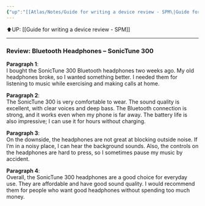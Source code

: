 ```yaml
---
{"up":"[[Atlas/Notes/Guide for writing a device review - SPM\|Guide for writing a device review - SPM]]","dg-publish":true,"permalink":"/atlas/notes/a-review-of-a-device-headphone/","dgPassFrontmatter":true}
---
```


⬆️UP: [[Guide for writing a device review - SPM]]

---

### Review: **Bluetooth Headphones – SonicTune 300**

**Paragraph 1**:  
I bought the SonicTune 300 Bluetooth headphones two weeks ago. My old headphones broke, so I wanted something better. I needed them for listening to music while exercising and making calls at home.

**Paragraph 2**:  
The SonicTune 300 is very comfortable to wear. The sound quality is excellent, with clear voices and deep bass. The Bluetooth connection is strong, and it works even when my phone is far away. The battery life is also impressive; I can use it for hours without charging.

**Paragraph 3**:  
On the downside, the headphones are not great at blocking outside noise. If I’m in a noisy place, I can hear the background sounds. Also, the controls on the headphones are hard to press, so I sometimes pause my music by accident.

**Paragraph 4**:  
Overall, the SonicTune 300 headphones are a good choice for everyday use. They are affordable and have good sound quality. I would recommend them for people who want good headphones without spending too much money.
